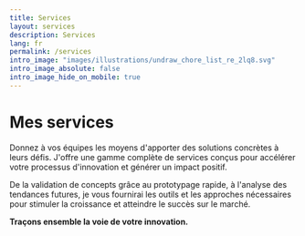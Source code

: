 ```yaml
---
title: Services
layout: services
description: Services
lang: fr
permalink: /services
intro_image: "images/illustrations/undraw_chore_list_re_2lq8.svg"
intro_image_absolute: false
intro_image_hide_on_mobile: true
---
```


# Mes services

Donnez à vos équipes les moyens d'apporter des solutions concrètes à leurs défis. J'offre une gamme complète de services conçus pour accélérer votre processus d'innovation et générer un impact positif.

De la validation de concepts grâce au prototypage rapide, à l'analyse des tendances futures, je vous fournirai les outils et les approches nécessaires pour stimuler la croissance et atteindre le succès sur le marché.

**Traçons ensemble la voie de votre innovation.**
